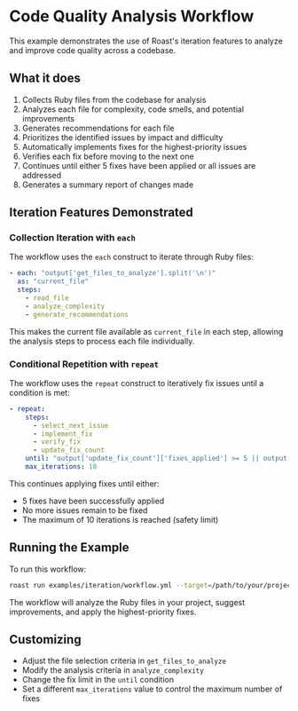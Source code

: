 # Code Quality Analysis Workflow

This example demonstrates the use of Roast's iteration features to analyze and improve code quality across a codebase.

## What it does

1. Collects Ruby files from the codebase for analysis
2. Analyzes each file for complexity, code smells, and potential improvements
3. Generates recommendations for each file
4. Prioritizes the identified issues by impact and difficulty
5. Automatically implements fixes for the highest-priority issues
6. Verifies each fix before moving to the next one
7. Continues until either 5 fixes have been applied or all issues are addressed
8. Generates a summary report of changes made

## Iteration Features Demonstrated

### Collection Iteration with `each`

The workflow uses the `each` construct to iterate through Ruby files:

```yaml
- each: "output['get_files_to_analyze'].split('\n')"
  as: "current_file"
  steps:
    - read_file
    - analyze_complexity
    - generate_recommendations
```

This makes the current file available as `current_file` in each step, allowing the analysis steps to process each file individually.

### Conditional Repetition with `repeat`

The workflow uses the `repeat` construct to iteratively fix issues until a condition is met:

```yaml
- repeat:
    steps:
      - select_next_issue
      - implement_fix
      - verify_fix
      - update_fix_count
    until: "output['update_fix_count']['fixes_applied'] >= 5 || output['select_next_issue']['no_issues_left'] == true"
    max_iterations: 10
```

This continues applying fixes until either:
- 5 fixes have been successfully applied
- No more issues remain to be fixed
- The maximum of 10 iterations is reached (safety limit)

## Running the Example

To run this workflow:

```bash
roast run examples/iteration/workflow.yml --target=/path/to/your/project
```

The workflow will analyze the Ruby files in your project, suggest improvements, and apply the highest-priority fixes.

## Customizing

- Adjust the file selection criteria in `get_files_to_analyze`
- Modify the analysis criteria in `analyze_complexity`
- Change the fix limit in the `until` condition
- Set a different `max_iterations` value to control the maximum number of fixes